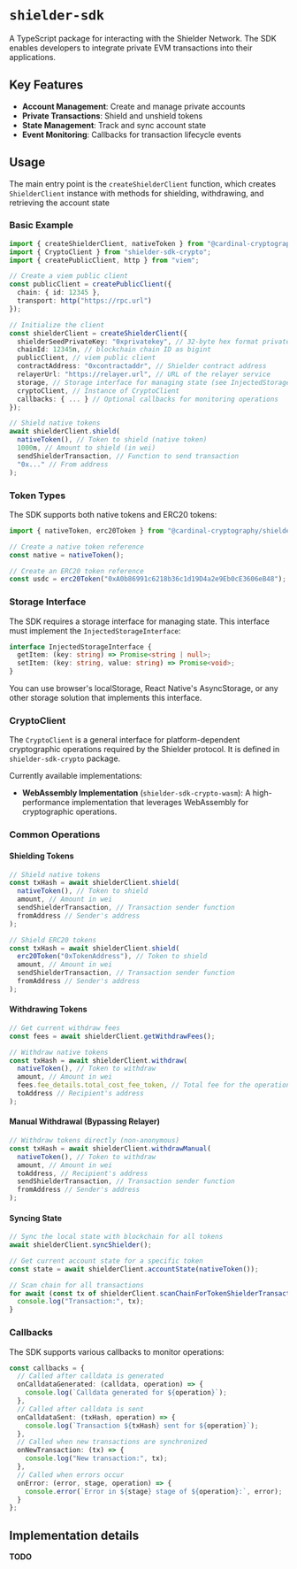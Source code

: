# `shielder-sdk`

A TypeScript package for interacting with the Shielder Network. The SDK enables developers to integrate private EVM transactions into their applications.

## Key Features

- **Account Management**: Create and manage private accounts
- **Private Transactions**: Shield and unshield tokens
- **State Management**: Track and sync account state
- **Event Monitoring**: Callbacks for transaction lifecycle events

## Usage

The main entry point is the `createShielderClient` function, which creates `ShielderClient` instance with methods for shielding, withdrawing, and retrieving the account state

### Basic Example

```typescript
import { createShielderClient, nativeToken } from "@cardinal-cryptography/shielder-sdk";
import { CryptoClient } from "shielder-sdk-crypto";
import { createPublicClient, http } from "viem";

// Create a viem public client
const publicClient = createPublicClient({
  chain: { id: 12345 },
  transport: http("https://rpc.url")
});

// Initialize the client
const shielderClient = createShielderClient({
  shielderSeedPrivateKey: "0xprivatekey", // 32-byte hex format private key
  chainId: 12345n, // blockchain chain ID as bigint
  publicClient, // viem public client
  contractAddress: "0xcontractaddr", // Shielder contract address
  relayerUrl: "https://relayer.url", // URL of the relayer service
  storage, // Storage interface for managing state (see InjectedStorageInterface)
  cryptoClient, // Instance of CryptoClient
  callbacks: { ... } // Optional callbacks for monitoring operations
});

// Shield native tokens
await shielderClient.shield(
  nativeToken(), // Token to shield (native token)
  1000n, // Amount to shield (in wei)
  sendShielderTransaction, // Function to send transaction
  "0x..." // From address
);
```

### Token Types

The SDK supports both native tokens and ERC20 tokens:

```typescript
import { nativeToken, erc20Token } from "@cardinal-cryptography/shielder-sdk";

// Create a native token reference
const native = nativeToken();

// Create an ERC20 token reference
const usdc = erc20Token("0xA0b86991c6218b36c1d19D4a2e9Eb0cE3606eB48");
```

### Storage Interface

The SDK requires a storage interface for managing state. This interface must implement the `InjectedStorageInterface`:

```typescript
interface InjectedStorageInterface {
  getItem: (key: string) => Promise<string | null>;
  setItem: (key: string, value: string) => Promise<void>;
}
```

You can use browser's localStorage, React Native's AsyncStorage, or any other storage solution that implements this interface.

### CryptoClient

The `CryptoClient` is a general interface for platform-dependent cryptographic operations required by the Shielder protocol. It is defined in `shielder-sdk-crypto` package.

Currently available implementations:

- **WebAssembly Implementation** (`shielder-sdk-crypto-wasm`): A high-performance implementation that leverages WebAssembly for cryptographic operations.

### Common Operations

#### Shielding Tokens

```typescript
// Shield native tokens
const txHash = await shielderClient.shield(
  nativeToken(), // Token to shield
  amount, // Amount in wei
  sendShielderTransaction, // Transaction sender function
  fromAddress // Sender's address
);

// Shield ERC20 tokens
const txHash = await shielderClient.shield(
  erc20Token("0xTokenAddress"), // Token to shield
  amount, // Amount in wei
  sendShielderTransaction, // Transaction sender function
  fromAddress // Sender's address
);
```

#### Withdrawing Tokens

```typescript
// Get current withdraw fees
const fees = await shielderClient.getWithdrawFees();

// Withdraw native tokens
const txHash = await shielderClient.withdraw(
  nativeToken(), // Token to withdraw
  amount, // Amount in wei
  fees.fee_details.total_cost_fee_token, // Total fee for the operation
  toAddress // Recipient's address
);
```

#### Manual Withdrawal (Bypassing Relayer)

```typescript
// Withdraw tokens directly (non-anonymous)
const txHash = await shielderClient.withdrawManual(
  nativeToken(), // Token to withdraw
  amount, // Amount in wei
  toAddress, // Recipient's address
  sendShielderTransaction, // Transaction sender function
  fromAddress // Sender's address
);
```

#### Syncing State

```typescript
// Sync the local state with blockchain for all tokens
await shielderClient.syncShielder();

// Get current account state for a specific token
const state = await shielderClient.accountState(nativeToken());

// Scan chain for all transactions
for await (const tx of shielderClient.scanChainForTokenShielderTransactions()) {
  console.log("Transaction:", tx);
}
```

### Callbacks

The SDK supports various callbacks to monitor operations:

```typescript
const callbacks = {
  // Called after calldata is generated
  onCalldataGenerated: (calldata, operation) => {
    console.log(`Calldata generated for ${operation}`);
  },
  // Called after calldata is sent
  onCalldataSent: (txHash, operation) => {
    console.log(`Transaction ${txHash} sent for ${operation}`);
  },
  // Called when new transactions are synchronized
  onNewTransaction: (tx) => {
    console.log("New transaction:", tx);
  },
  // Called when errors occur
  onError: (error, stage, operation) => {
    console.error(`Error in ${stage} stage of ${operation}:`, error);
  }
};
```

## Implementation details

**TODO**
